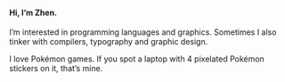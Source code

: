 #### Hi, I’m Zhen.

I’m interested in programming languages and graphics. Sometimes I also tinker with compilers, typography and graphic design.

I love Pokémon games. If you spot a laptop with 4 pixelated Pokémon stickers on it, that’s mine.


